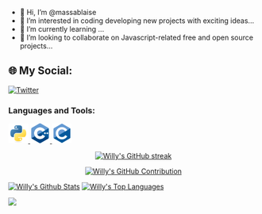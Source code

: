 - 👋 Hi, I’m @massablaise
- 👀 I’m interested in coding developing new projects with exciting ideas...
- 🌱 I’m currently learning ...
- 💞️ I’m looking to collaborate on Javascript-related free and open source projects...

<!---
sonali8434/sonali8434 is a ✨ special ✨ repository because its `README.md` (this file) appears on your GitHub profile.
You can click the Preview link to take a look at your changes.
--->

## 🌐 My Social:
[![Twitter](https://img.shields.io/badge/Twitter-%231DA1F2.svg?logo=Twitter&logoColor=white)](https://twitter.com/https://twitter.com/massa_blaise_)

<h3 align="left">Languages and Tools:</h3>
<p align="left"> <a href="https://www.python.org/" target="_blank" rel="noreferrer"> 
<img src="https://raw.githubusercontent.com/devicons/devicon/master/icons/python/python-original.svg" alt="python" width="40" height="40"/> </a> <a href="https://www.w3schools.com/cpp/" target="_blank" rel="noreferrer"> <img src="https://raw.githubusercontent.com/devicons/devicon/master/icons/cplusplus/cplusplus-original.svg" alt="cplusplus" width="40" height="40"/> </a> 
<img src="https://raw.githubusercontent.com/devicons/devicon/master/icons/c/c-original.svg" alt="r" width="40" height="40"/> </a> <a href="https://developer.mozilla.org/en-US/docs/Web/JavaScript" target="_blank" rel="noreferrer">
   
<p align="center">
  <a href="https://github.com/massablaise">
    <img src="https://github-readme-streak-stats.herokuapp.com/?user=massablaise&theme=radical&border=7F3FBF&background=0D1117" alt="Willy's GitHub streak"/>
  </a>
</p>

<p align="center">
  <a href="https://github.com/massablaise">
    <img src="https://github-profile-summary-cards.vercel.app/api/cards/profile-details?username=massablaise&theme=radical" alt="Willy's GitHub Contribution"/>
  </a>
</p>

<a> 
    <a href="https://github.com/massablaise"><img alt="Willy's Github Stats" src="https://denvercoder1-github-readme-stats.vercel.app/api?username=massablaise&show_icons=true&count_private=true&theme=react&border_color=7F3FBF&bg_color=0D1117&title_color=F85D7F&icon_color=F8D866" height="192px" width="49.5%"/></a>
  <a href="https://github.com/massablaise"><img alt="Willy's Top Languages" src="https://denvercoder1-github-readme-stats.vercel.app/api/top-langs/?username=massablaise&langs_count=8&layout=compact&theme=react&border_color=7F3FBF&bg_color=0D1117&title_color=F85D7F&icon_color=F8D866" height="192px" width="49.5%"/></a>
  <br/>
</a>

[![](https://visitcount.itsvg.in/api?id=massablaise&icon=0&color=0)](https://visitcount.itsvg.in)
